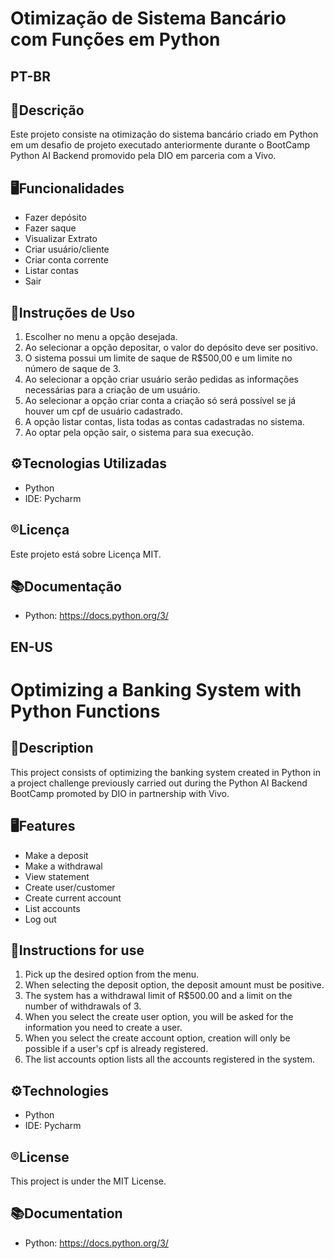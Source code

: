 # Otimização de Sistema Bancário com Funções em Python

## **PT-BR**
## 📄Descrição
Este projeto consiste na otimização do sistema bancário criado em Python em um desafio de projeto executado anteriormente durante o BootCamp Python AI Backend promovido pela DIO em parceria com a Vivo. 

## 🖥️Funcionalidades
- Fazer depósito
- Fazer saque
- Visualizar Extrato
- Criar usuário/cliente
- Criar conta corrente
- Listar contas
- Sair

## 📖Instruções de Uso
1. Escolher no menu a opção desejada.
2. Ao selecionar a opção depositar, o valor do depósito deve ser positivo.
3. O sistema possui um limite de saque de R$500,00 e um limite no número de saque de 3.
4. Ao selecionar a opção criar usuário serão pedidas as informações necessárias para a criação de um usuário.
5. Ao selecionar a opção criar conta a criação só será possível se já houver um cpf de usuário cadastrado.
6. A opção listar contas, lista todas as contas cadastradas no sistema.
7. Ao optar pela opção sair, o sistema para sua execução.

## ⚙️Tecnologias Utilizadas
- Python 
- IDE: Pycharm

## ®️Licença
Este projeto está sobre Licença MIT.

## 📚Documentação
- Python: https://docs.python.org/3/


## **EN-US**
# Optimizing a Banking System with Python Functions

## 📄Description
This project consists of optimizing the banking system created in Python in a project challenge previously carried out during the Python AI Backend BootCamp promoted by DIO in partnership with Vivo. 

## 🖥️Features
- Make a deposit
- Make a withdrawal
- View statement
- Create user/customer
- Create current account
- List accounts
- Log out

## 📖Instructions for use
1. Pick up the desired option from the menu.
2. When selecting the deposit option, the deposit amount must be positive.
3. The system has a withdrawal limit of R$500.00 and a limit on the number of withdrawals of 3.
4. When you select the create user option, you will be asked for the information you need to create a user.
5. When you select the create account option, creation will only be possible if a user's cpf is already registered.
6. The list accounts option lists all the accounts registered in the system.

## ⚙️Technologies
- Python 
- IDE: Pycharm

## ®️License
This project is under the MIT License.

## 📚Documentation
- Python: https://docs.python.org/3/